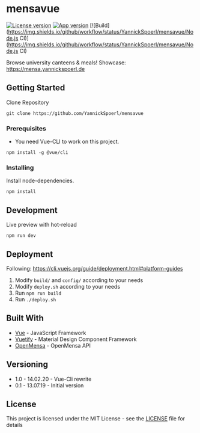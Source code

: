 # mensavue

[![License version](https://img.shields.io/github/license/YannickSpoerl/mensavue)](https://img.shields.io/github/license/YannickSpoerl/mensavue)
[![App version](https://img.shields.io/github/package-json/v/YannickSpoerl/mensavue)](https://img.shields.io/github/package-json/v/YannickSpoerl/mensavue)
[![Build](https://img.shields.io/github/workflow/status/YannickSpoerl/mensavue/Node.js CI)](https://img.shields.io/github/workflow/status/YannickSpoerl/mensavue/Node.js CI)

Browse university canteens & meals!
Showcase: https://mensa.yannickspoerl.de

## Getting Started

Clone Repository

```
git clone https://github.com/YannickSpoerl/mensavue
```

### Prerequisites

- You need Vue-CLI to work on this project.

```
npm install -g @vue/cli
```

### Installing

Install node-dependencies.

```
npm install
```

## Development

Live preview with hot-reload

```
npm run dev
```

## Deployment

Following: https://cli.vuejs.org/guide/deployment.html#platform-guides

1. Modify `build/` and `config/` according to your needs
2. Modify `deploy.sh` according to your needs
3. Run ```npm run build```
4. Run ```./deploy.sh```
## Built With

* [Vue](https://vuejs.org/) - JavaScript Framework
* [Vuetify](https://vuetifyjs.com) - Material Design Component Framework
* [OpenMensa](http://openmensa.org/) - OpenMensa API

## Versioning

- 1.0 - 14.02.20 - Vue-Cli rewrite
- 0.1 - 13.07.19 - Initial version

## License

This project is licensed under the MIT License - see the [LICENSE](LICENSE) file for details
